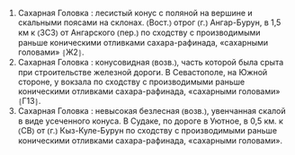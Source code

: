 ---
---

1. Сахарная Головка
: лесистый конус с поляной на вершине и скальными поясами на склонах. ⦅Вост.⦆ отрог ⦅г.⦆ Ангар-Бурун, в 1,5 км к ⦅ЗСЗ⦆ от Ангарского ⦅пер.⦆ по сходству с производимыми раньше коническими отливками сахара-рафинада, «сахарными головами» ⦃Ж2⦄.
2. Сахарная Головка
: конусовидная ⦅возв.⦆, часть которой была срыта при строительстве железной дороги. В Севастополе, на Южной стороне, у вокзала по сходству с производимыми раньше коническими отливками сахара-рафинада, «сахарными головами» ⦃Г13⦄.
3. Сахарная Головка
: невысокая безлесная ⦅возв.⦆, увенчанная скалой в виде усеченного конуса. В Судаке, по дороге в Уютное, в 0,5 км. к ⦅СВ⦆ от ⦅г.⦆ Кыз-Куле-Бурун по сходству с производимыми раньше коническими отливками сахара-рафинада, «сахарными головами».
